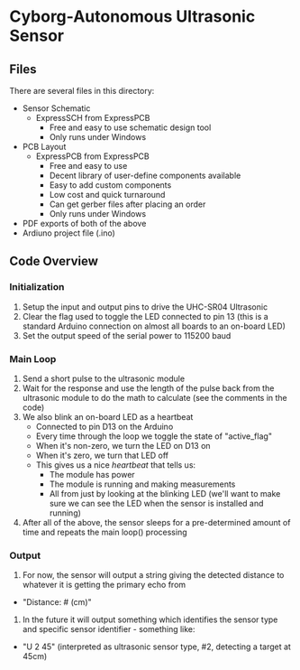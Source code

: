 # Cyborg-Autonomous Ultrasonic Sensor

## Files
There are several files in this directory:

* Sensor Schematic
   * ExpressSCH from ExpressPCB
       * Free and easy to use schematic design tool
       * Only runs under Windows
* PCB Layout
   * ExpressPCB from ExpressPCB
        * Free and easy to use
        * Decent library of user-define components available
        * Easy to add custom components
        * Low cost and quick turnaround
        * Can get gerber files after placing an order
        * Only runs under Windows
* PDF exports of both of the above
* Ardiuno project file (.ino)

## Code Overview
### Initialization
1. Setup the input and output pins to drive the UHC-SR04 Ultrasonic
1. Clear the flag used to toggle the LED connected to pin 13 (this is a standard Arduino connection on almost all boards to an on-board LED)
1. Set the output speed of the serial power to 115200 baud
### Main Loop
1. Send a short pulse to the ultrasonic module
1. Wait for the response and use the length of the pulse back from the ultrasonic module to do the math to calculate (see the comments in the code)
1. We also blink an on-board LED as a heartbeat
    * Connected to pin D13 on the Arduino
    * Every time through the loop we toggle the state of "active_flag"
   * When it's non-zero, we turn the LED on D13 on
   * When it's zero, we turn that LED off
   * This gives us a nice *heartbeat* that tells us:
       * The module has power
       * The module is running and making measurements
       * All from just by looking at the blinking LED (we'll want to make sure we can see the LED when the sensor is installed and running)
  1. After all of the above, the sensor sleeps for a pre-determined amount of time and repeats the main loop() processing
### Output
1. For now, the sensor will output a string giving the detected distance to whatever it is getting the primary echo from
  * "Distance:  # (cm)"
1. In the future it will output something which identifies the sensor type and specific sensor identifier - something like:
  * "U 2 45" (interpreted as ultrasonic sensor type, #2, detecting a target at 45cm)
